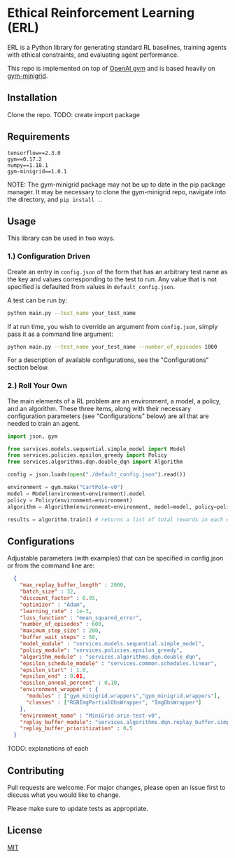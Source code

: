 # Ethical Reinforcement Learning (ERL)

ERL is a Python library for generating standard RL baselines, training agents with ethical constraints, and evaluating agent performance.  

This repo is implemented on top of [OpenAI gym](https://github.com/openai/gym) and is based heavily on [gym-minigrid](https://github.com/maximecb/gym-minigrid).

## Installation

Clone the repo.  TODO: create import package

## Requirements

```
tensorflow==2.3.0
gym==0.17.2
numpy==1.18.1
gym-minigrid==1.0.1
```

NOTE: The gym-minigrid package may not be up to date in the pip package manager.  It may be necessary to clone the gym-minigrid repo, navigate into the directory, and ```pip install .```.

## Usage

This library can be used in two ways.

### 1.) Configuration Driven

Create an entry in ```config.json``` of the form that has an arbitrary test name as the key and values corresponding to the test to run.  Any value that is not specified is defaulted from values in ```default_config.json```.

A test can be run by:
```bash
python main.py --test_name your_test_name
```

If at run time, you wish to override an argument from ```config.json```, simply pass it as a command line argument:

```bash
python main.py --test_name your_test_name --number_of_episodes 1000
```

For a description of available configurations, see the "Configurations" section below.

### 2.) Roll Your Own

The main elements of a RL problem are an environment, a model, a policy, and an algorithm.  These three items, along with their necessary configuration parameters (see "Configurations" below) are all that are needed to train an agent.


```python
import json, gym

from services.models.sequential.simple_model import Model
from services.policies.epsilon_greedy import Policy
from services.algorithms.dqn.double_dqn import Algorithm

config = json.loads(open("./default_config.json").read())

environment = gym.make("CartPole-v0")
model = Model(environment=environment).model
policy = Policy(environment=environment)
algorithm = Algorithm(environment=environment, model=model, policy=policy, **config)

results = algorithm.train() # returns a list of total rewards in each episode
```

## Configurations

Adjustable parameters (with examples) that can be specified in config.json or from the command line are:

```json
  {
    "max_replay_buffer_length" : 2000,
    "batch_size" : 32,
    "discount_factor" : 0.95,
    "optimizer" : "Adam",
    "learning_rate" : 1e-3,
    "loss_function" : "mean_squared_error",
    "number_of_episodes" : 600,
    "maximum_step_size" : 200,
    "buffer_wait_steps" : 50,
    "model_module" : "services.models.sequential.simple_model",
    "policy_module": "services.policies.epsilon_greedy",
    "algorithm_module" : "services.algorithms.dqn.double_dqn",
    "epsilon_schedule_module" : "services.common.schedules.linear",
    "epsilon_start" : 1.0,
    "epsilon_end" : 0.01,
    "epsilon_anneal_percent" : 0.10,
    "environment_wrapper" : {
      "modules" : ["gym_minigrid.wrappers","gym_minigrid.wrappers"], 
      "classes" : ["RGBImgPartialObsWrapper", "ImgObsWrapper"]
    },
    "environment_name" : "MiniGrid-arie-test-v0",
    "replay_buffer_module": "services.algorithms.dqn.replay_buffer.simple",
    "replay_buffer_prioritization" : 0.5
  }
```

TODO: explanations of each

## Contributing
Pull requests are welcome. For major changes, please open an issue first to discuss what you would like to change.

Please make sure to update tests as appropriate.

## License
[MIT](https://choosealicense.com/licenses/mit/)